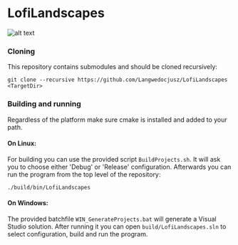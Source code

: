 # LofiLandscapes

![alt text](https://github.com/Langwedocjusz/LofiLandscapes/blob/main/img/we1.png?raw=true)

### Cloning
This repository contains submodules and should be cloned recursively:

	git clone --recursive https://github.com/Langwedocjusz/LofiLandscapes <TargetDir>
  
### Building and running
Regardless of the platform make sure cmake is installed and added to your path.

#### On Linux:
For building you can use the provided script `BuildProjects.sh`. It will ask you to choose either 'Debug' or 'Release' configuration.
Afterwards you can run the program from the top level of the repository:

	./build/bin/LofiLandscapes
  
#### On Windows:
The provided batchfile `WIN_GenerateProjects.bat` will generate a Visual Studio solution.
After running it you can open `build/LofiLandscapes.sln` to select configuration, build and run the program.

